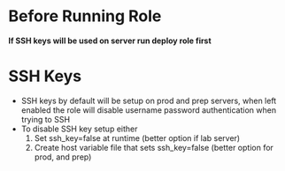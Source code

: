# Before Running Role
**If SSH keys will be used on server run deploy role first**

# SSH Keys
* SSH keys by default will be setup on prod and prep servers, when left enabled the role will disable username password authentication when trying to SSH
* To disable SSH key setup either
    1. Set ssh_key=false at runtime (better option if lab server)
    2. Create host variable file that sets ssh_key=false (better option for prod, and prep)
